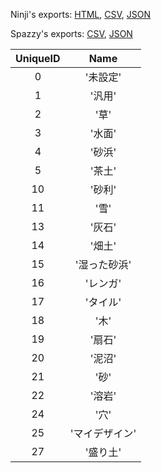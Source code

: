 Ninji's exports: [HTML](https://wuffs.org/acnh/bcsv_160/html/ColEffectAttributeParam.html), [CSV](https://wuffs.org/acnh/bcsv_160/csv/ColEffectAttributeParam.csv), [JSON](https://wuffs.org/acnh/bcsv_160/json/ColEffectAttributeParam.json)

Spazzy's exports: [CSV](https://github.com/McSpazzy/acnh-csv/blob/master/ColEffectAttributeParam.csv), [JSON](https://github.com/McSpazzy/acnh-json/blob/master/ColEffectAttributeParam.json)

| UniqueID | Name |
|:--:|:--:|
| 0 | '未設定' | 
| 1 | '汎用' | 
| 2 | '草' | 
| 3 | '水面' | 
| 4 | '砂浜' | 
| 5 | '茶土' | 
| 10 | '砂利' | 
| 11 | '雪' | 
| 13 | '灰石' | 
| 14 | '畑土' | 
| 15 | '湿った砂浜' | 
| 16 | 'レンガ' | 
| 17 | 'タイル' | 
| 18 | '木' | 
| 19 | '扇石' | 
| 20 | '泥沼' | 
| 21 | '砂' | 
| 22 | '溶岩' | 
| 24 | '穴' | 
| 25 | 'マイデザイン' | 
| 27 | '盛り土' | 
